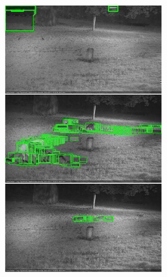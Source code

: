 ![20200927-183101-184102](in2/20200927/20200927-183101-184102_0_.jpg)
![20200927-184108-185109](in2/20200927/20200927-184108-185109_0_.jpg)
![20200927-185115-190116](in2/20200927/20200927-185115-190116_0_.jpg)
